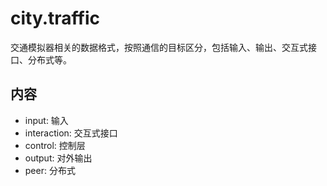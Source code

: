 # city.traffic

交通模拟器相关的数据格式，按照通信的目标区分，包括输入、输出、交互式接口、分布式等。

## 内容

- input: 输入
- interaction: 交互式接口
- control: 控制层
- output: 对外输出
- peer: 分布式
